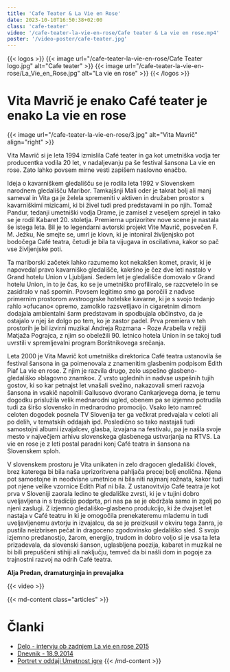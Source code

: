 ```yaml
---
title: 'Cafe Teater & La Vie en Rose'
date: 2023-10-10T16:50:38+02:00
class: 'cafe-teater'
video: '/cafe-teater-la-vie-en-rose/Cafe teater & La vie en rose.mp4'
poster: '/video-poster/cafe-teater.jpg'
---
```


{{< logos >}}
  {{< image url="/cafe-teater-la-vie-en-rose/Cafe Teater logo.jpg" alt="Cafe teater" >}}
  {{< image url="/cafe-teater-la-vie-en-rose/La_Vie_en_Rose.jpg" alt="La vie en rose" >}}
{{< /logos >}}

# Vita Mavrič je enako Café teater je enako La vie en rose

{{< image url="/cafe-teater-la-vie-en-rose/3.jpg" alt="Vita Mavrič" align="right" >}}

Vita Mavrič si je leta 1994 izmislila Café teater in ga kot umetniška vodja ter producentka vodila 20 let, v nadaljevanju pa še festival šansona La vie en rose. Zato lahko povsem mirne vesti zapišem naslovno enačbo.

Ideja o kavarniškem gledališču se je rodila leta 1992 v Slovenskem narodnem gledališču Maribor. Tamkajšnji Mali oder je takrat bolj ali manj sameval in Vita ga je želela spremeniti v aktiven in družaben prostor s kavarniškimi mizicami, ki bi živel tudi pred predstavami in po njih. Tomaž Pandur, tedanji umetniški vodja Drame, je zamisel z veseljem sprejel in tako se je rodil Kabaret 20. stoletja. Premierna uprizoritev nove scene je nastala še istega leta. Bil je to legendarni avtorski projekt Vite Mavrič, posvečen F. M. Ježku, Ne smejte se, umrl je klovn, ki je intoniral življenjsko pot bodočega Café teatra, četudi je bila ta vijugava in oscilativna, kakor so pač vse življenjske poti.

Ta mariborski začetek lahko razumemo kot nekakšen komet, pravir, ki je napovedal pravo kavarniško gledališče, kakršno je čez dve leti nastalo v Grand hotelu Union v Ljubljani. Sedem let je gledališče domovalo v Grand hotelu Union, in to je čas, ko se je umetniško profiliralo, se razcvetelo in se zasidralo v naš spomin. Povsem legitimo smo ga poročili z nadvse primernim prostorom avstroogrske hotelske kavarne, ki je s svojo tedanjo rahlo »ofucano« opremo, zamolklo razsvetljavo in cigaretnim dimom dodajala ambientalni šarm predstavam in spodbujala občinstvo, da je ostajalo v njej še dolgo po tem, ko je zastor padel. Prva premiera v teh prostorih je bil izvirni muzikal Andreja Rozmana - Roze Arabella v režiji Matjaža Pograjca, z njim so obeležili 90. letnico hotela Union in se takoj tudi uvrstili v spremljevalni program Borštnikovega srečanja.

Leta 2000 je Vita Mavrič kot umetniška direktorica Café teatra ustanovila še festival šansona in ga poimenovala z znamenitim glasbenim podpisom Edith Piaf La vie en rose. Z njim je razvila drugo, zelo uspešno glasbeno-gledališko »blagovno znamko«. Z vrsto uglednih in nadvse uspešnih tujih gostov, ki  so kar petnajst let vnašali svežino, nakazovali smeri razvoja šansona in vsakič napolnili Gallusovo dvorano Cankarjevega doma, je temu dogodku prislužila velik mednarodni ugled, obenem pa se izjemno potrudila tudi za širšo slovensko in mednarodno promocijo. Vsako leto namreč celoten dogodek posnela TV Slovenija ter ga večkrat predvajala v celoti ali po delih, v tematskih oddajah ipd. Posledično so tako nastajali tudi samostojni albumi izvajalcev, glasba, izvajana na festivalu, pa je našla svoje mesto v največjem arhivu slovenskega glasbenega ustvarjanja na RTVS. La vie en rose je z leti postal paradni konj Café teatra in šansona na Slovenskem sploh.

V slovenskem prostoru je Vita unikaten in zelo dragocen gledališki človek, brez katerega bi bila naša uprizoritvena pahljača precej bolj enolična. Njena pot samostojne in neodvisne umetnice ni bila niti najmanj rožnata, kakor tudi pot njene velike vzornice Edith Piaf ni bila. Z ustanovitvijo Café teatra je kot prva v Sloveniji zaorala ledino te gledališke zvrsti, ki je v tujini dobro uveljavljena in s tradicijo podprta, pri nas pa se je obdržala samo in zgolj po njeni zaslugi. Z izjemno gledališko-glasbeno produkcijo, ki že dvajset let nastaja v Café teatru in ki je omogočila prenekateremu mlademu in tudi uveljavljenemu avtorju in izvajalcu, da se je preizkusil v okviru tega žanra, je pustila neizbrisen pečat in dragoceno zgodovinsko gledališko sled. S svojo izjemno predanostjo, žarom, energijo, trudom in dobro voljo si je vsa ta leta prizadevala, da slovenski šanson, uglasbljena poezija, kabaret in muzikal ne bi bili prepuščeni stihiji ali naključju, temveč da bi našli dom in pogoje za trajnostni razvoj na odrih Café teatra.

**Alja Predan, dramaturginja in prevajalka**

{{< video >}}

{{< md-content class="articles" >}}
  # Članki
  - [Delo - intervju ob zadnjem La vie en rose 2015](/cafe-teater-la-vie-en-rose/Delo-intervju-ob-zadnjem-La-vie-en-rose-2015.pdf#toolbar=0)
  - [Dnevnik - 18.9.2014](/cafe-teater-la-vie-en-rose/Vita-Mavric-Dnevnik-sept-2014.pdf#toolbar=0)
  - [Portret v oddaji Umetnost igre](https://365.rtvslo.si/arhiv/umetnost-igre/174299156)
{{< /md-content >}}